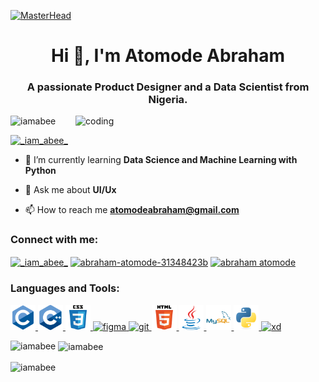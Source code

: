 [![MasterHead](https://1.bp.blogspot.com/-7A4WynwLsMw/https://i.makeagif.com/media/2-29-2016/EAWrBA.gif)](https://rishavchanda.io)
<h1 align="center">Hi 👋, I'm Atomode Abraham</h1>
<h3 align="center">A passionate Product Designer and a Data Scientist from Nigeria.</h3>
<img align= "right" alt="coding" width="400" src="https://miro.medium.com/v2/resize:fit:1360/0*ygaHmPjQnVmEApdT.gif">
<p align="left"> <img src="https://komarev.com/ghpvc/?username=iamabee&label=Profile%20views&color=0e75b6&style=flat" alt="iamabee" /> </p>

<p align="left"> <a href="https://twitter.com/_iam_abee_" target="blank"><img src="https://img.shields.io/twitter/follow/_iam_abee_?logo=twitter&style=for-the-badge" alt="_iam_abee_" /></a> </p>

- 🌱 I’m currently learning **Data Science and Machine Learning with Python**

- 💬 Ask me about **UI/Ux**

- 📫 How to reach me **atomodeabraham@gmail.com**

<h3 align="left">Connect with me:</h3>
<p align="left">
<a href="https://twitter.com/_iam_abee_" target="blank"><img align="center" src="https://raw.githubusercontent.com/rahuldkjain/github-profile-readme-generator/master/src/images/icons/Social/twitter.svg" alt="_iam_abee_" height="30" width="40" /></a>
<a href="https://linkedin.com/in/abraham-atomode-31348423b" target="blank"><img align="center" src="https://raw.githubusercontent.com/rahuldkjain/github-profile-readme-generator/master/src/images/icons/Social/linked-in-alt.svg" alt="abraham-atomode-31348423b" height="30" width="40" /></a>
<a href="https://www.behance.net/abraham atomode" target="blank"><img align="center" src="https://raw.githubusercontent.com/rahuldkjain/github-profile-readme-generator/master/src/images/icons/Social/behance.svg" alt="abraham atomode" height="30" width="40" /></a>
</p>

<h3 align="left">Languages and Tools:</h3>
<p align="left"> <a href="https://www.cprogramming.com/" target="_blank" rel="noreferrer"> <img src="https://raw.githubusercontent.com/devicons/devicon/master/icons/c/c-original.svg" alt="c" width="40" height="40"/> </a> <a href="https://www.w3schools.com/cpp/" target="_blank" rel="noreferrer"> <img src="https://raw.githubusercontent.com/devicons/devicon/master/icons/cplusplus/cplusplus-original.svg" alt="cplusplus" width="40" height="40"/> </a> <a href="https://www.w3schools.com/css/" target="_blank" rel="noreferrer"> <img src="https://raw.githubusercontent.com/devicons/devicon/master/icons/css3/css3-original-wordmark.svg" alt="css3" width="40" height="40"/> </a> <a href="https://www.figma.com/" target="_blank" rel="noreferrer"> <img src="https://www.vectorlogo.zone/logos/figma/figma-icon.svg" alt="figma" width="40" height="40"/> </a> <a href="https://git-scm.com/" target="_blank" rel="noreferrer"> <img src="https://www.vectorlogo.zone/logos/git-scm/git-scm-icon.svg" alt="git" width="40" height="40"/> </a> <a href="https://www.w3.org/html/" target="_blank" rel="noreferrer"> <img src="https://raw.githubusercontent.com/devicons/devicon/master/icons/html5/html5-original-wordmark.svg" alt="html5" width="40" height="40"/> </a> <a href="https://www.java.com" target="_blank" rel="noreferrer"> <img src="https://raw.githubusercontent.com/devicons/devicon/master/icons/java/java-original.svg" alt="java" width="40" height="40"/> </a> <a href="https://www.mysql.com/" target="_blank" rel="noreferrer"> <img src="https://raw.githubusercontent.com/devicons/devicon/master/icons/mysql/mysql-original-wordmark.svg" alt="mysql" width="40" height="40"/> </a> <a href="https://www.python.org" target="_blank" rel="noreferrer"> <img src="https://raw.githubusercontent.com/devicons/devicon/master/icons/python/python-original.svg" alt="python" width="40" height="40"/> </a> <a href="https://www.adobe.com/products/xd.html" target="_blank" rel="noreferrer"> <img src="https://cdn.worldvectorlogo.com/logos/adobe-xd.svg" alt="xd" width="40" height="40"/> </a> </p>

<p><img align="left" src="https://github-readme-stats.vercel.app/api/top-langs?username=iamabee&show_icons=true&locale=en&layout=compact" alt="iamabee" /></p>

<p>&nbsp;<img align="center" src="https://github-readme-stats.vercel.app/api?username=iamabee&show_icons=true&locale=en" alt="iamabee" /></p>

<p><img align="center" src="https://github-readme-streak-stats.herokuapp.com/?user=iamabee&" alt="iamabee" /></p>
